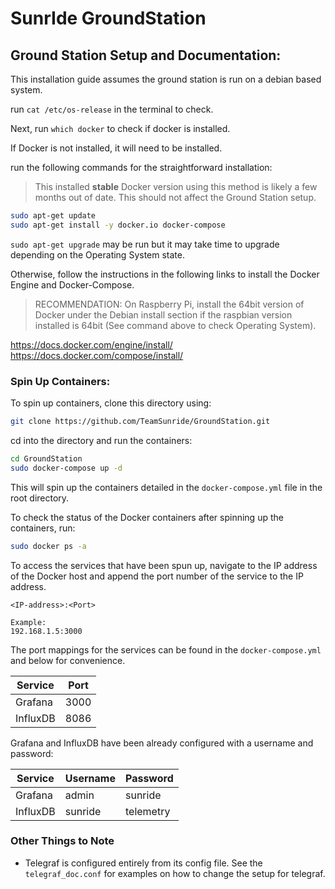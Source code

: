 # SunrIde GroundStation

## Ground Station Setup and Documentation:

This installation guide assumes the ground station is run on a debian based system.

run ```cat /etc/os-release``` in the terminal to check.

Next, run ```which docker``` to check if docker is installed.

If Docker is not installed, it will need to be installed.

run the following commands for the straightforward installation:

> This installed **stable** Docker version using this method is likely a few months out of date. This should not affect the Ground Station setup.

```bash
sudo apt-get update
sudo apt-get install -y docker.io docker-compose
```
```sudo apt-get upgrade``` may be run but it may take time to upgrade depending on the Operating System state.

Otherwise, follow the instructions in the following links to install the Docker Engine and Docker-Compose.

> RECOMMENDATION: On Raspberry Pi, install the 64bit version of Docker under the Debian install section if the raspbian version installed is 64bit (See command above to check Operating System).

https://docs.docker.com/engine/install/
https://docs.docker.com/compose/install/

### Spin Up Containers:

To spin up containers, clone this directory using:

```bash
git clone https://github.com/TeamSunride/GroundStation.git
```

cd into the directory and run the containers:

```bash
cd GroundStation
sudo docker-compose up -d
```

This will spin up the containers detailed in the ```docker-compose.yml``` file in the root directory.

To check the status of the Docker containers after spinning up the containers, run:

```bash
sudo docker ps -a
```

To access the services that have been spun up, navigate to the IP address of the Docker host and append the port number of the service to the IP address.

```
<IP-address>:<Port>

Example:
192.168.1.5:3000
```

The port mappings for the services can be found in the ```docker-compose.yml``` and below for convenience.

| Service     | Port        |
| ----------- | ----------- |
| Grafana     | 3000        |
| InfluxDB    | 8086        |

Grafana and InfluxDB have been already configured with a username and password:

| Service     | Username    | Password    |
| ----------- | ----------- | ----------- |
| Grafana     | admin       | sunride     |
| InfluxDB    | sunride     | telemetry   |

### Other Things to Note

- Telegraf is configured entirely from its config file. See the ```telegraf_doc.conf``` for examples on how to change the setup for telegraf.